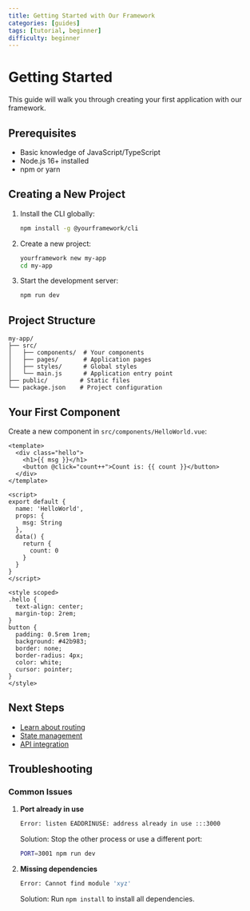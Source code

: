 ```yaml
---
title: Getting Started with Our Framework
categories: [guides]
tags: [tutorial, beginner]
difficulty: beginner
---
```


# Getting Started

This guide will walk you through creating your first application with our framework.

## Prerequisites

- Basic knowledge of JavaScript/TypeScript
- Node.js 16+ installed
- npm or yarn

## Creating a New Project

1. Install the CLI globally:
   ```bash
   npm install -g @yourframework/cli
   ```

2. Create a new project:
   ```bash
   yourframework new my-app
   cd my-app
   ```

3. Start the development server:
   ```bash
   npm run dev
   ```

## Project Structure

```
my-app/
├── src/
│   ├── components/  # Your components
│   ├── pages/       # Application pages
│   ├── styles/      # Global styles
│   └── main.js      # Application entry point
├── public/         # Static files
└── package.json    # Project configuration
```

## Your First Component

Create a new component in `src/components/HelloWorld.vue`:

```vue
<template>
  <div class="hello">
    <h1>{{ msg }}</h1>
    <button @click="count++">Count is: {{ count }}</button>
  </div>
</template>

<script>
export default {
  name: 'HelloWorld',
  props: {
    msg: String
  },
  data() {
    return {
      count: 0
    }
  }
}
</script>

<style scoped>
.hello {
  text-align: center;
  margin-top: 2rem;
}
button {
  padding: 0.5rem 1rem;
  background: #42b983;
  border: none;
  border-radius: 4px;
  color: white;
  cursor: pointer;
}
</style>
```

## Next Steps

- [Learn about routing](./routing)
- [State management](./state-management)
- [API integration](./api)

## Troubleshooting

### Common Issues

1. **Port already in use**
   ```bash
   Error: listen EADDRINUSE: address already in use :::3000
   ```
   Solution: Stop the other process or use a different port:
   ```bash
   PORT=3001 npm run dev
   ```

2. **Missing dependencies**
   ```bash
   Error: Cannot find module 'xyz'
   ```
   Solution: Run `npm install` to install all dependencies.
